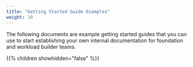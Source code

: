 ```yaml
---
title: "Getting Started Guide Examples"
weight: 10
---
```

The following documents are example getting started guides that you can use to start establishing your own internal documentation for foundation and workload builder teams.

{{% children showhidden="false" %}}